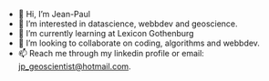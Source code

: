 - 👋 Hi, I’m Jean-Paul
- 👀 I’m interested in datascience, webbdev and geoscience.
- 🌱 I’m currently learning at Lexicon Gothenburg
- 💞️ I’m looking to collaborate on coding, algorithms and webbdev.
- 📫 Reach me through my linkedin profile or email: jp_geoscientist@hotmail.com.

<!---
Innervisual/Innervisual is a ✨ special ✨ repository because its `README.md` (this file) appears on your GitHub profile.
You can click the Preview link to take a look at your changes.
--->
